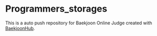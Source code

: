 # Programmers_storages
This is a auto push repository for Baekjoon Online Judge created with [BaekjoonHub](https://github.com/BaekjoonHub/BaekjoonHub).
